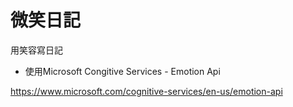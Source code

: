# 微笑日記

用笑容寫日記

* 使用Microsoft Congitive Services - Emotion Api

https://www.microsoft.com/cognitive-services/en-us/emotion-api
